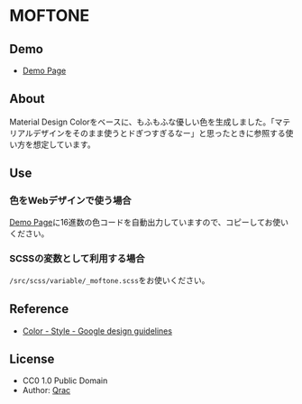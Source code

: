 # MOFTONE

## Demo

- [Demo Page][link-demo]

## About

Material Design Colorをベースに、もふもふな優しい色を生成しました。「マテリアルデザインをそのまま使うとドぎつすぎるなー」と思ったときに参照する使い方を想定しています。

## Use

### 色をWebデザインで使う場合

[Demo Page][link-demo]に16進数の色コードを自動出力していますので、コピーしてお使いください。

### SCSSの変数として利用する場合

`/src/scss/variable/_moftone.scss`をお使いください。

## Reference

- [Color - Style - Google design guidelines](https://material.google.com/style/color.html#color-color-palette)

## License

- CC0 1.0 Public Domain
- Author: [Qrac][link-twitter]

[link-demo]:https://qrac.github.io/moftone/
[link-twitter]:https://twitter.com/Qrac_JP